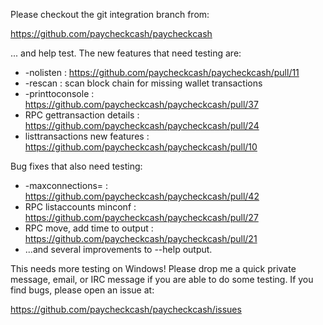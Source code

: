 Please checkout the git integration branch from:

https://github.com/paycheckcash/paycheckcash

... and help test.  The new features that need testing are:

* -nolisten : https://github.com/paycheckcash/paycheckcash/pull/11
* -rescan : scan block chain for missing wallet transactions
* -printtoconsole : https://github.com/paycheckcash/paycheckcash/pull/37
* RPC gettransaction details : https://github.com/paycheckcash/paycheckcash/pull/24
* listtransactions new features : https://github.com/paycheckcash/paycheckcash/pull/10

Bug fixes that also need testing:

* -maxconnections= : https://github.com/paycheckcash/paycheckcash/pull/42
* RPC listaccounts minconf : https://github.com/paycheckcash/paycheckcash/pull/27
* RPC move, add time to output : https://github.com/paycheckcash/paycheckcash/pull/21
* ...and several improvements to --help output.

This needs more testing on Windows!  Please drop me a quick private message, email, or IRC message if you are able to do some testing.  If you find bugs, please open an issue at:

https://github.com/paycheckcash/paycheckcash/issues
